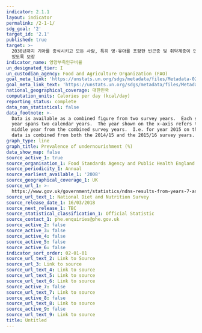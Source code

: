 ```yaml
---
indicator: 2.1.1
layout: indicator
permalink: /2-1-1/
sdg_goal: '2'
target_id: '2.1'
published: true
target: >-
  2030년까지 기아를 종식시키고 모든 사람, 특히 영·유아를 포함한 빈곤층 및 취약계층이 안전하고 영양가 있으며 충분한 식량에 접근할 수
  있도록 보장
indicator_name: 영양부족인구비율
un_designated_tier: I
un_custodian_agency: Food and Agriculture Organization (FAO)
goal_meta_link: 'https://unstats.un.org/sdgs/metadata/files/Metadata-02-01-01.pdf'
goal_meta_link_text: 'https://unstats.un.org/sdgs/metadata/files/Metadata-02-01-01.pdf'
national_geographical_coverage: 대한민국
computation_units: Calories per day (kcal/day)
reporting_status: complete
data_non_statistical: false
data_footnote: >-
  Data is available as a combined figure from two survey years.  Each survey
  year spans two calendar years.  The year shown on the x-axis refers to the
  middle year from the combined survey years.  I.e. for year 2015 on the x axis,
  data is combined from both the 2014/15 and the 2015/16 survey years.
graph_type: line
graph_title: Prevalence of undernourishment (%)
data_show_map: false
source_active_1: true
source_organisation_1: Food Standards Agency and Public Health England
source_periodicity_1: Annual
source_earliest_available_1: '2008'
source_geographical_coverage_1: UK
source_url_1: >-
  https://www.gov.uk/government/statistics/ndns-results-from-years-7-and-8-combined
source_url_text_1: National Diet and Nutrition Survey
source_release_date_1: 16/03/2018
source_next_release_1: TBC
source_statistical_classification_1: Official Statistic
source_contact_1: phe.enquiries@phe.gov.uk
source_active_2: false
source_active_3: false
source_active_4: false
source_active_5: false
source_active_6: false
indicator_sort_order: 02-01-01
source_url_text_2: Link to Source
source_url_3: Link to source
source_url_text_4: Link to source
source_url_text_5: Link to source
source_url_text_6: Link to source
source_active_7: false
source_url_text_7: Link to source
source_active_8: false
source_url_text_8: Link to source
source_active_9: false
source_url_text_9: Link to source
title: Untitled
---
```

